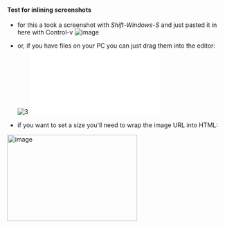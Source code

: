 #### Test for inlining screenshots

- for this a took a screenshot with *Shift-Windows-S* and just pasted it in here with Control-v
![image](https://github.com/user-attachments/assets/3e7d0186-f2ef-4980-80b5-54ec924d6d1d)

- or, if you have files on your PC you can just drag them into the editor:
![3](https://github.com/user-attachments/assets/92ee8bfa-132b-40cd-ab5a-8b3c379627ae)
![image](<../../../Downloads/Screenshot 2024-07-24 at 11.35.48 AM.pdf>)

- if you want to set a size you'll need to wrap the image URL into HTML:
<img src="https://github.com/user-attachments/assets/3e7d0186-f2ef-4980-80b5-54ec924d6d1d" alt="image" width="300" height="200">

